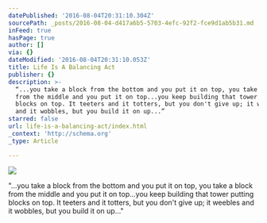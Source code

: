 ```yaml
---
datePublished: '2016-08-04T20:31:10.304Z'
sourcePath: _posts/2016-08-04-d417a6b5-5703-4efc-92f2-fce9d1ab5b31.md
inFeed: true
hasPage: true
author: []
via: {}
dateModified: '2016-08-04T20:31:10.053Z'
title: Life Is A Balancing Act
publisher: {}
description: >-
  “...you take a block from the bottom and you put it on top, you take a block
  from the middle and you put it on top...you keep building that tower putting
  blocks on top. It teeters and it totters, but you don't give up; it weebles
  and it wobbles, but you build it on up...”
starred: false
url: life-is-a-balancing-act/index.html
_context: 'http://schema.org'
_type: Article

---
```

![](https://the-grid-user-content.s3-us-west-2.amazonaws.com/feb62923-8d8c-4e7d-ac37-c186cf806c5f.jpg)

"...you take a block from the bottom and you put it on top, you take a block from the middle and you put it on top...you keep building that tower putting blocks on top. It teeters and it totters, but you don't give up; it weebles and it wobbles, but you build it on up..."